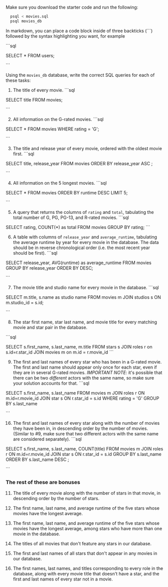 Make sure you download the starter code and run the following:

```sh
  psql < movies.sql
  psql movies_db
```

In markdown, you can place a code block inside of three backticks (```) followed by the syntax highlighting you want, for example

\```sql

SELECT \* FROM users;

\```

Using the `movies_db` database, write the correct SQL queries for each of these tasks:

1.  The title of every movie.
   \```sql

SELECT title FROM movies;

\```

2.  All information on the G-rated movies.
   \```sql

SELECT * FROM movies
WHERE rating = 'G';

\```

3.  The title and release year of every movie, ordered with the
    oldest movie first.
\```sql

SELECT title, release_year FROM movies
ORDER BY release_year ASC  ;

\```
    
4.  All information on the 5 longest movies.
 \```sql

SELECT * FROM movies
ORDER BY runtime DESC
LIMIT 5;

\```  

5.  A query that returns the columns of `rating` and `total`, tabulating the
    total number of G, PG, PG-13, and R-rated movies.
\```sql

SELECT rating, COUNT(*) as total FROM movies
GROUP BY rating;
\```
    

6.  A table with columns of `release_year` and `average_runtime`,
    tabulating the average runtime by year for every movie in the database. The data should be in reverse chronological order (i.e. the most recent year should be first).
\```sql

SELECT release_year, AVG(runtime) as average_runtime FROM movies
GROUP BY release_year
ORDER BY DESC;

\```

7.  The movie title and studio name for every movie in the
    database.
\```sql

SELECT m.title, s.name as studio name FROM movies m
JOIN studios s
ON m.studio_id = s.id;

\```

8.  The star first name, star last name, and movie title for every
    matching movie and star pair in the database.

\```sql

SELECT s.first_name, s.last_name, m.title FROM stars s
JOIN roles r
on s.id=r.star_id
JOIN movies m
on m.id = r.movie_id
\```

9.  The first and last names of every star who has been in a G-rated movie. The first and last name should appear only once for each star, even if they are in several G-rated movies. *IMPORTANT NOTE*: it's possible that there can be two *different* actors with the same name, so make sure your solution accounts for that.
  \```sql

SELECT s.first_name, s.last_name FROM movies m
JOIN roles r
ON m.id=r.movie_id
JOIN star s
ON r.star_id = s.id
WHERE rating = 'G'
GROUP BY s.last_name

\```

16. The first and last names of every star along with the number
    of movies they have been in, in descending order by the number of movies. (Similar to #9, make sure
    that two different actors with the same name are considered separately).
\```sql

SELECT s.first_name, s.last_name, COUNT(title) FROM movies m
JOIN roles r
ON m.id=r.movie_id
JOIN star s
ON r.star_id = s.id
GROUP BY s.last_name
ORDER BY s.last_name DESC
;

\```

### The rest of these are bonuses

11. The title of every movie along with the number of stars in
    that movie, in descending order by the number of stars.

12. The first name, last name, and average runtime of the five
    stars whose movies have the longest average.

13. The first name, last name, and average runtime of the five
    stars whose movies have the longest average, among stars who have more than one movie in the database.

14. The titles of all movies that don't feature any stars in our
    database.

15. The first and last names of all stars that don't appear in any movies in our database.

16. The first names, last names, and titles corresponding to every
    role in the database, along with every movie title that doesn't have a star, and the first and last names of every star not in a movie.
